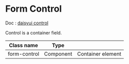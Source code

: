 # Form Control

Doc : [daisyui control](https://daisyui.com/components/input/)

Control is a container field.

| Class name      |   Type     |                      |
|-----------------|------------|----------------------|
| form-control    | Component  | Container element    |

